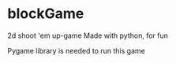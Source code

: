 # blockGame
2d shoot 'em up-game 
Made with python, for fun

Pygame library is needed to run this game
